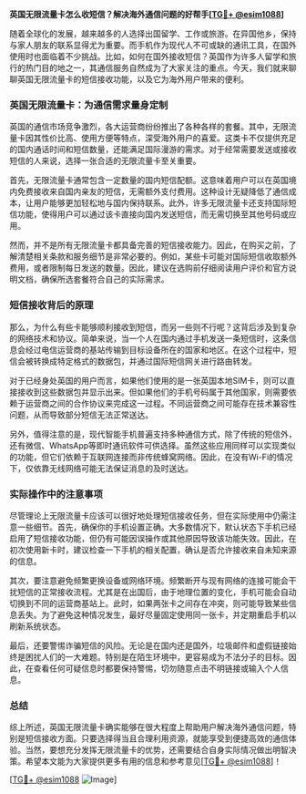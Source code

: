 **英国无限流量卡怎么收短信？解决海外通信问题的好帮手[[TG💪+ @esim1088](https://t.me/s/esim1088)]**

随着全球化的发展，越来越多的人选择出国留学、工作或旅游。在异国他乡，保持与家人朋友的联系显得尤为重要。而手机作为现代人不可或缺的通讯工具，在国外使用时也面临着不少挑战。比如，如何在国外接收短信？英国作为许多人留学和旅行的热门目的地之一，其通信服务自然成为了大家关注的重点。今天，我们就来聊聊英国无限流量卡的短信接收功能，以及它为海外用户带来的便利。

### 英国无限流量卡：为通信需求量身定制

英国的通信市场竞争激烈，各大运营商纷纷推出了各种各样的套餐。其中，无限流量卡因其性价比高、使用方便等特点，深受海外用户的喜爱。这类卡不仅提供充足的国内通话时间和短信数量，还能满足国际漫游的需求。对于经常需要发送或接收短信的人来说，选择一张合适的无限流量卡至关重要。

首先，无限流量卡通常包含一定数量的国内短信配额。这意味着用户可以在英国境内免费接收来自国内亲友的短信，无需额外支付费用。这种设计无疑降低了通信成本，让用户能够更加轻松地与国内保持联系。此外，许多无限流量卡还支持国际短信功能，使得用户可以通过该卡直接向国内发送短信，而无需切换至其他号码或应用。

然而，并不是所有无限流量卡都具备完善的短信接收能力。因此，在购买之前，了解清楚相关条款和服务细节是非常必要的。例如，某些卡可能对国际短信收取额外费用，或者限制每日发送的数量。因此，建议在选购前仔细阅读用户评价和官方说明文档，确保所选套餐符合自己的实际需求。

### 短信接收背后的原理

那么，为什么有些卡能够顺利接收到短信，而另一些则不行呢？这背后涉及到复杂的网络技术和协议。简单来说，当一个人在国内通过手机发送一条短信时，这条信息会经过电信运营商的基站传输到目标设备所在的国家和地区。在这个过程中，短信会被转换成特定格式的数据包，并通过国际短信网关进行路由转发。

对于已经身处英国的用户而言，如果他们使用的是一张英国本地SIM卡，则可以直接接收到这些数据包并显示出来。但如果他们的手机号码属于其他国家，则需要依赖于运营商之间的合作协议来完成这一过程。不同运营商之间可能存在技术兼容性问题，从而导致部分短信无法正常送达。

另外，值得注意的是，现代智能手机普遍支持多种通信方式，除了传统的短信外，还有微信、WhatsApp等即时通讯软件可供选择。虽然这些应用同样可以实现类似的功能，但它们依赖于互联网连接而非传统蜂窝网络。因此，在没有Wi-Fi的情况下，仅依靠无线网络可能无法保证消息的及时送达。

### 实际操作中的注意事项

尽管理论上无限流量卡应该可以很好地处理短信接收任务，但在实际使用中仍需注意一些细节。首先，确保你的手机设置正确。大多数情况下，默认状态下手机已经启用了短信接收功能，但仍有可能因误操作或其他原因导致该功能失效。因此，在初次使用新卡时，建议检查一下手机的相关配置，确认是否允许接收来自未知来源的信息。

其次，要注意避免频繁更换设备或网络环境。频繁断开与现有网络的连接可能会干扰短信的正常接收流程。尤其是在出国后，由于地理位置的变化，手机可能会自动切换到不同的运营商基站上。此时，如果两张卡之间存在冲突，则可能导致某些信息丢失。为了避免这种情况发生，最好尽量固定使用同一张卡，并定期重启手机以刷新系统状态。

最后，还要警惕诈骗短信的风险。无论是在国内还是国外，垃圾邮件和虚假链接始终是困扰人们的一大难题。特别是在陌生环境中，更容易成为不法分子的目标。因此，在查看任何可疑信息时都要保持警惕，切勿随意点击不明链接或输入个人信息。

### 总结

综上所述，英国无限流量卡确实能够在很大程度上帮助用户解决海外通信问题，特别是短信接收方面。只要选择得当且合理利用资源，就能享受到便捷高效的通信体验。当然，要想充分发挥无限流量卡的优势，还需要结合自身实际情况做出明智决策。希望本文能为大家提供更多有用的信息和参考意见[[TG💪+ @esim1088](https://t.me/s/esim1088)]！

[[TG💪+ @esim1088](https://t.me/s/esim1088) ![Image](https://i.postimg.cc/4NQfJmqS/Snipaste-2025-05-13-00-14-12.png)]